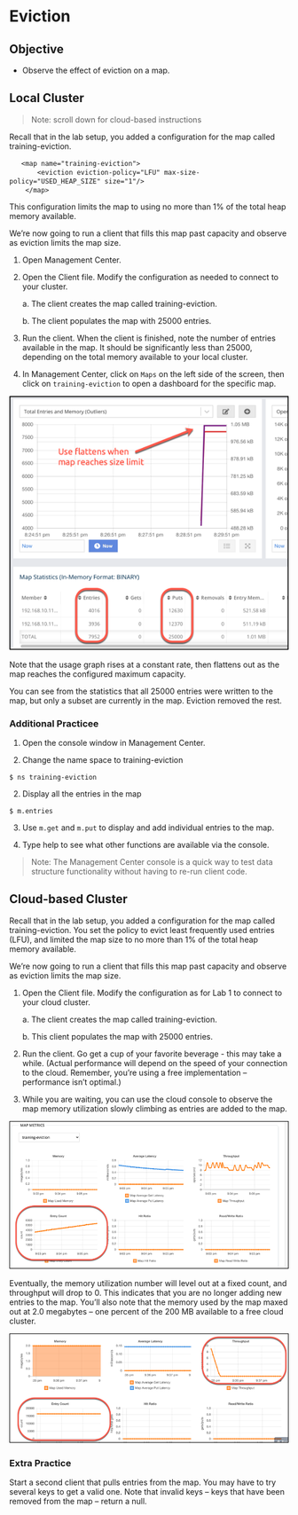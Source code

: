 # Eviction

## Objective
* Observe the effect of eviction on a map.

## Local Cluster

> Note: scroll down for cloud-based instructions

Recall that in the lab setup, you added a configuration for the map called training-eviction.
 ```
    <map name="training-eviction">
        <eviction eviction-policy="LFU" max-size-policy="USED_HEAP_SIZE" size="1"/>
     </map>
 ```
This configuration limits the map to using no more than 1% of the total heap memory available.

We’re now going to run a client that fills this map past capacity and observe as eviction limits the map size.

1.	Open Management Center.

2.	Open the Client file. Modify the configuration as needed to connect to your cluster. 

    a. The client creates the map called training-eviction.
    
    b. The client populates the map with 25000 entries.

3.	Run the client. When the client is finished, note the number of entries available in the map. It should be significantly less than 25000, depending on the total memory available to your local cluster. 

4.	In Management Center, click on `Maps` on the left side of the screen, then click on `training-eviction` to open a dashboard for the specific map.

![Memory Usage Graph](../images/evictgraph.png)

Note that the usage graph rises at a constant rate, then flattens out as the map reaches the configured maximum capacity.

You can see from the statistics that all 25000 entries were written to the map, but only a subset are currently in the map. Eviction removed the rest.

### Additional Practicee

1. Open the console window in Management Center.

2.	Change the name space to training-eviction
```
$ ns training-eviction
```
2.	Display all the entries in the map
```
$ m.entries
```
3.	Use `m.get` and `m.put` to display and add individual entries to the map.

4.	Type help to see what other functions are available via the console.

> Note: The Management Center console is a quick way to test data structure functionality without having to re-run client code.


## Cloud-based Cluster

Recall that in the lab setup, you added a configuration for the map called training-eviction. You set the policy to evict least frequently used entries (LFU), and limited the map size to no more than 1% of the total heap memory available.

We’re now going to run a client that fills this map past capacity and observe as eviction limits the map size.

1.	Open the Client file. Modify the configuration as for Lab 1 to connect to your cloud cluster.

    a.	The client creates the map called training-eviction.
    
    b.	This client populates the map with 25000 entries.

2.	Run the client. Go get a cup of your favorite beverage - this may take a while. (Actual performance will depend on the speed of your connection to the cloud. Remember, you’re using a free implementation – performance isn’t optimal.)

3.	While you are waiting, you can use the cloud console to observe the map memory utilization slowly climbing as entries are added to the map.
 
 ![Adding entries](../images/cloudgraph1.png)

Eventually, the memory utilization number will level out at a fixed count, and throughput will drop to 0. This indicates that you are no longer adding new entries to the map. You’ll also note that the memory used by the map maxed out at 2.0 megabytes – one percent of the 200 MB available to a free cloud cluster.

 ![Eviction Limit Reached](../images/cloudgraph2.png)


### Extra Practice

Start a second client that pulls entries from the map. You may have to try several keys to get a valid one. Note that invalid keys – keys that have been removed from the map – return a null.  


